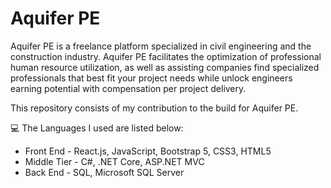 # Aquifer PE
Aquifer PE is a freelance platform specialized in civil engineering and the construction industry. Aquifer PE facilitates the optimization of professional human resource utilization, as well as assisting companies find specialized professionals that best fit your project needs while unlock engineers earning potential with compensation per project delivery.

This repository consists of my contribution to the build for Aquifer PE.

:computer: The Languages I used are listed below:
* Front End - React.js, JavaScript, Bootstrap 5, CSS3, HTML5
* Middle Tier - C#, .NET Core, ASP.NET MVC
* Back End - SQL, Microsoft SQL Server
